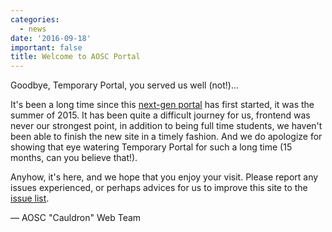 ```yaml
---
categories:
  - news
date: '2016-09-18'
important: false
title: Welcome to AOSC Portal
---
```



Goodbye, Temporary Portal, you served us well (not!)...

It's been a long time since this [next-gen portal](https://github.com/AOSC-Dev/website-site-ng) has first started, it was the summer of 2015. It has been quite a difficult journey for us, frontend was never our strongest point, in addition to being full time students, we haven't been able to finish the new site in a timely fashion. And we do apologize for showing that eye watering Temporary Portal for such a long time (15 months, can you believe that!).

Anyhow, it's here, and we hope that you enjoy your visit. Please report any issues experienced, or perhaps advices for us to improve this site to the [issue list](https://github.com/AOSC-Dev/website-site-ng/issues).

— AOSC "Cauldron" Web Team